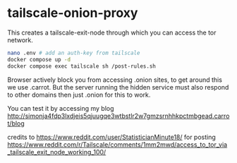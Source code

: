 # tailscale-onion-proxy

This creates a tailscale-exit-node through which you can access the tor network.

``` bash
nano .env # add an auth-key from tailscale
docker compose up -d
docker compose exec tailscale sh /post-rules.sh
```

Browser actively block you from accessing .onion sites, to get around this we use .carrot.
But the server running the hidden service must also respond to other domains then just .onion for this to work.

You can test it by accessing my blog http://simonja4fdp3lxdjeis5qjuugqe3wtbstlr2w7gmzsrnhhkpctmbgead.carrot/blog

credits to https://www.reddit.com/user/StatisticianMinute18/ for posting https://www.reddit.com/r/Tailscale/comments/1mm2mwd/access_to_tor_via_tailscale_exit_node_working_100/
